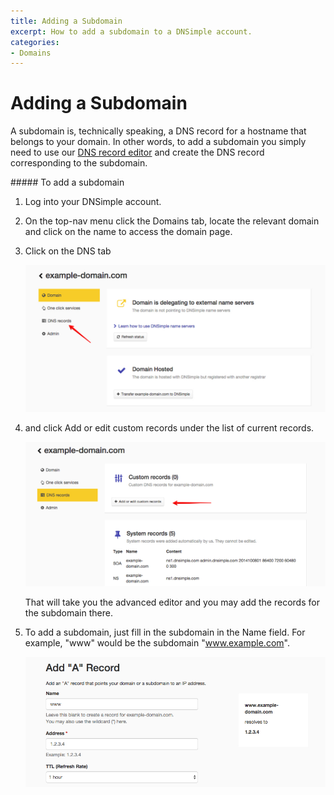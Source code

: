 ```yaml
---
title: Adding a Subdomain
excerpt: How to add a subdomain to a DNSimple account.
categories:
- Domains
---
```


# Adding a Subdomain

A subdomain is, technically speaking, a DNS record for a hostname that belongs to your domain. In other words, to add a subdomain you simply need to use our [DNS record editor](/articles/record-editor) and create the DNS record corresponding to the subdomain.

<div class="section-steps" markdown="1">
##### To add a subdomain

1.  Log into your DNSimple account.
1.  On the top-nav menu click the <label>Domains</label> tab, locate the relevant domain and click on the name to access the domain page.
1.  Click on the <label>DNS</label> tab

    ![DNS Tab](/files/example-domain-manage.jpg)

1.  and click <label>Add or edit custom records</label> under the list of current records.

    ![Custom Records](/files/example-domain-dns.jpg)

    That will take you the advanced editor and you may add the records for the subdomain there.

1.  To add a subdomain, just fill in the subdomain in the Name field. For example, "www" would be the subdomain "www.example.com".

    ![Add Record](/files/add-a-record.jpg)

</div>
